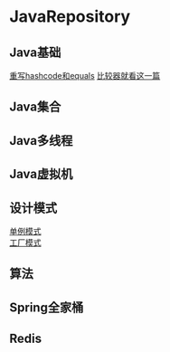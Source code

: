 # JavaRepository
## Java基础
[重写hashcode和equals](https://github.com/vvshuai/JavarRpository/blob/master/基础/hashcode.java)
[比较器就看这一篇](https://blog.csdn.net/weixin_40948587/article/details/106065153)
## Java集合
## Java多线程
## Java虚拟机
## 设计模式
[单例模式](https://github.com/vvshuai/JavarRpository/blob/master/%E8%AE%BE%E8%AE%A1%E6%A8%A1%E5%BC%8F/%E5%8D%95%E4%BE%8B%E6%A8%A1%E5%BC%8F.md)
<br>
[工厂模式](https://github.com/vvshuai/JavarRpository/blob/master/%E8%AE%BE%E8%AE%A1%E6%A8%A1%E5%BC%8F/%E5%B7%A5%E5%8E%82%E6%A8%A1%E5%BC%8F.md)
## 算法
## Spring全家桶
## Redis
